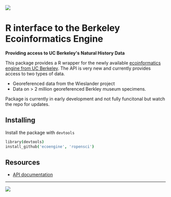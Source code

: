 
![](https://travis-ci.org/ropensci/ecoengine.png?branch=master)


# R interface to the Berkeley Ecoinformatics Engine


**Providing access to UC Berkeley's Natural History Data**


This package provides a R wrapper for the newly available [ecoinformatics engine from UC Berkeley](http://ecoengine.berkeley.edu/). The API is very new and currently provides access to two types of data.

* Georeferenced data from the Wieslander project
* Data on > 2 million georeferenced Berkley museum specimens.

Package is currently in early development and not fully funcitonal but watch the repo for updates.

## Installing

Install the package with `devtools`

```coffee
library(devtools)
install_github('ecoengine', 'ropensci')
```

## Resources

* [API documentation](http://ecoengine.berkeley.edu/developers/)

---

[![](http://ropensci.org/public_images/github_footer.png)](http://ropensci.org)